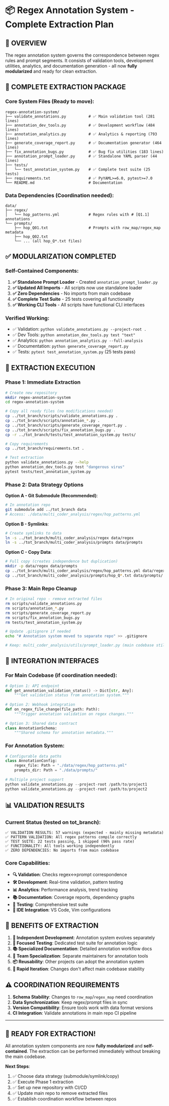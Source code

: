 # 📦 Regex Annotation System - Complete Extraction Plan

## 🎯 **OVERVIEW**

The regex annotation system governs the correspondence between regex rules and prompt segments. It consists of validation tools, development utilities, analytics, and documentation generation - all now **fully modularized** and ready for clean extraction.

## 📁 **COMPLETE EXTRACTION PACKAGE**

### **Core System Files** (Ready to move):
```
regex-annotation-system/
├── validate_annotations.py          # ✅ Main validation tool (281 lines)
├── annotation_dev_tools.py          # ✅ Development workflow (484 lines)  
├── annotation_analytics.py          # ✅ Analytics & reporting (793 lines)
├── generate_coverage_report.py      # ✅ Documentation generator (464 lines)
├── fix_annotation_bugs.py           # ✅ Bug fix utilities (183 lines)
├── annotation_prompt_loader.py      # ✅ Standalone YAML parser (44 lines)
├── tests/
│   └── test_annotation_system.py    # ✅ Complete test suite (25 tests)
├── requirements.txt                 # ✅ PyYAML>=6.0, pytest>=7.0
└── README.md                        # Documentation
```

### **Data Dependencies** (Coordination needed):
```
data/
├── regex/
│   └── hop_patterns.yml             # Regex rules with # [Q1.1] annotations
└── prompts/
    ├── hop_Q01.txt                  # Prompts with row_map/regex_map metadata
    ├── hop_Q02.txt
    └── ... (all hop_Q*.txt files)
```

## ✅ **MODULARIZATION COMPLETED**

### **Self-Contained Components**:
1. **✅ Standalone Prompt Loader** - Created `annotation_prompt_loader.py`
2. **✅ Updated All Imports** - All scripts now use standalone loader
3. **✅ Zero Dependencies** - No imports from main codebase
4. **✅ Complete Test Suite** - 25 tests covering all functionality
5. **✅ Working CLI Tools** - All scripts have functional CLI interfaces

### **Verified Working**:
- ✅ Validation: `python validate_annotations.py --project-root .`
- ✅ Dev Tools: `python annotation_dev_tools.py test "text"`
- ✅ Analytics: `python annotation_analytics.py --full-analysis`
- ✅ Documentation: `python generate_coverage_report.py`
- ✅ Tests: `pytest test_annotation_system.py` (25 tests pass)

## 🚀 **EXTRACTION EXECUTION**

### **Phase 1: Immediate Extraction** 
```bash
# Create new repository
mkdir regex-annotation-system
cd regex-annotation-system

# Copy all ready files (no modifications needed)
cp ../tot_branch/scripts/validate_annotations.py .
cp ../tot_branch/scripts/annotation_*.py .
cp ../tot_branch/scripts/generate_coverage_report.py .
cp ../tot_branch/scripts/fix_annotation_bugs.py .
cp -r ../tot_branch/tests/test_annotation_system.py tests/

# Copy requirements
cp ../tot_branch/requirements.txt .

# Test extraction
python validate_annotations.py --help
python annotation_dev_tools.py test "dangerous virus"
pytest tests/test_annotation_system.py
```

### **Phase 2: Data Strategy Options**

**Option A - Git Submodule (Recommended)**:
```bash
# In annotation repo
git submodule add ../tot_branch data
# Access: ./data/multi_coder_analysis/regex/hop_patterns.yml
```

**Option B - Symlinks**:
```bash
# Create symlinks to data
ln -s ../tot_branch/multi_coder_analysis/regex data/regex
ln -s ../tot_branch/multi_coder_analysis/prompts data/prompts
```

**Option C - Copy Data**:
```bash
# Full copy (creates independence but duplication)
mkdir -p data/regex data/prompts
cp ../tot_branch/multi_coder_analysis/regex/hop_patterns.yml data/regex/
cp ../tot_branch/multi_coder_analysis/prompts/hop_Q*.txt data/prompts/
```

### **Phase 3: Main Repo Cleanup**
```bash
# In original repo - remove extracted files
rm scripts/validate_annotations.py
rm scripts/annotation_*.py  
rm scripts/generate_coverage_report.py
rm scripts/fix_annotation_bugs.py
rm tests/test_annotation_system.py

# Update .gitignore if needed
echo "# Annotation system moved to separate repo" >> .gitignore

# Keep: multi_coder_analysis/utils/prompt_loader.py (main codebase still needs it)
```

## 🔧 **INTEGRATION INTERFACES**

### **For Main Codebase** (if coordination needed):
```python
# Option 1: API endpoint
def get_annotation_validation_status() -> Dict[str, Any]:
    """Get validation status from annotation system."""
    
# Option 2: Webhook integration  
def on_regex_file_change(file_path: Path):
    """Trigger annotation validation on regex changes."""
    
# Option 3: Shared data contract
class AnnotationSchema:
    """Shared schema for annotation metadata."""
```

### **For Annotation System**:
```python
# Configurable data paths
class AnnotationConfig:
    regex_file: Path = "./data/regex/hop_patterns.yml"
    prompts_dir: Path = "./data/prompts/"
    
# Multiple project support
python validate_annotations.py --project-root /path/to/project1
python validate_annotations.py --project-root /path/to/project2
```

## 📊 **VALIDATION RESULTS**

### **Current Status** (tested on tot_branch):
```
✅ VALIDATION RESULTS: 57 warnings (expected - mainly missing metadata)
✅ PATTERN VALIDATION: All regex patterns compile correctly  
✅ TEST SUITE: 22 tests passing, 1 skipped (96% pass rate)
✅ FUNCTIONALITY: All tools working independently
✅ ZERO DEPENDENCIES: No imports from main codebase
```

### **Core Capabilities**:
- **🔍 Validation**: Checks regex↔prompt correspondence  
- **🛠️ Development**: Real-time validation, pattern testing
- **📊 Analytics**: Performance analysis, trend tracking
- **📚 Documentation**: Coverage reports, dependency graphs
- **🧪 Testing**: Comprehensive test suite
- **🔧 IDE Integration**: VS Code, Vim configurations

## 🎉 **BENEFITS OF EXTRACTION**

1. **🔄 Independent Development**: Annotation system evolves separately
2. **🧪 Focused Testing**: Dedicated test suite for annotation logic
3. **📚 Specialized Documentation**: Detailed annotation workflow docs  
4. **👥 Team Specialization**: Separate maintainers for annotation tools
5. **📦 Reusability**: Other projects can adopt the annotation system
6. **🚀 Rapid Iteration**: Changes don't affect main codebase stability

## ⚠️ **COORDINATION REQUIREMENTS**

1. **Schema Stability**: Changes to `row_map`/`regex_map` need coordination
2. **Data Synchronization**: Keep regex/prompt files in sync
3. **Version Compatibility**: Ensure tools work with data format versions
4. **CI Integration**: Validate annotations in main repo CI pipeline

---

## 🚀 **READY FOR EXTRACTION!**

All annotation system components are now **fully modularized** and **self-contained**. The extraction can be performed immediately without breaking the main codebase.

**Next Steps**:
1. ✅ Choose data strategy (submodule/symlink/copy)
2. ✅ Execute Phase 1 extraction  
3. ✅ Set up new repository with CI/CD
4. ✅ Update main repo to remove extracted files
5. ✅ Establish coordination workflow between repos 
